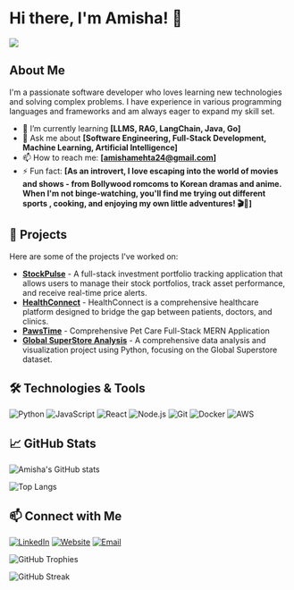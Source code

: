 # Hi there, I'm Amisha! 👋

<!-- Profile Views -->
![](https://komarev.com/ghpvc/?username=AmishaMe24&color=blue)

## About Me

I'm a passionate software developer who loves learning new technologies and solving complex problems. I have experience in various programming languages and frameworks and am always eager to expand my skill set.

- 🌱 I’m currently learning **[LLMS, RAG, LangChain, Java, Go]**
- 💬 Ask me about **[Software Engineering, Full-Stack Development, Machine Learning, Artificial Intelligence]**
- 📫 How to reach me: **[amishamehta24@gmail.com]**
- ⚡ Fun fact: **[As an introvert, I love escaping into the world of movies and shows - from Bollywood romcoms to Korean dramas and anime. When I'm not binge-watching, you'll find me trying out different sports , cooking, and enjoying my own little adventures! 🎬🏸]**

## 🚀 Projects

Here are some of the projects I've worked on:

- [**StockPulse**](https://github.com/AmishaMe24/stock-pulse) - A full-stack investment portfolio tracking application that allows users to manage their stock portfolios, track asset performance, and receive real-time price alerts.
- [**HealthConnect**](https://github.com/AmishaMe24/HealthConnect) - HealthConnect is a comprehensive healthcare platform designed to bridge the gap between patients, doctors, and clinics.
- [**PawsTime**](https://github.com/AmishaMe24/PawsTime) - Comprehensive Pet Care Full-Stack MERN Application
- [**Global SuperStore Analysis**](https://dashapp-795931816520.northamerica-northeast1.run.app/) - A comprehensive data analysis and visualization project using Python, focusing on the Global Superstore dataset.

## 🛠️ Technologies & Tools

![Python](https://img.shields.io/badge/-Python-333333?style=flat&logo=python)
![JavaScript](https://img.shields.io/badge/-JavaScript-333333?style=flat&logo=javascript)
![React](https://img.shields.io/badge/-React-333333?style=flat&logo=react)
![Node.js](https://img.shields.io/badge/-Node.js-333333?style=flat&logo=node.js)
![Git](https://img.shields.io/badge/-Git-333333?style=flat&logo=git)
![Docker](https://img.shields.io/badge/-Docker-333333?style=flat&logo=docker)
![AWS](https://img.shields.io/badge/-AWS-333333?style=flat&logo=amazon-aws)

## 📈 GitHub Stats

![Amisha's GitHub stats](https://github-readme-stats.vercel.app/api?username=AmishaMe24&show_icons=true&theme=radical)

<!-- Optional: Top languages -->
![Top Langs](https://github-readme-stats.vercel.app/api/top-langs/?username=AmishaMe24&layout=compact&theme=radical)

## 📫 Connect with Me

[![LinkedIn](https://img.shields.io/badge/-LinkedIn-0077B5?style=flat&logo=linkedin)](https://www.linkedin.com/in/mehtaamisha/)
[![Website](https://img.shields.io/badge/-Twitter-1DA1F2?style=flat&logo=twitter)](https://www.amishamehta.tech/)
[![Email](https://img.shields.io/badge/-Email-D14836?style=flat&logo=gmail&logoColor=white)](mailto:amishamehta24@gmail.com)

<!-- Optional: GitHub Trophies -->
![GitHub Trophies](https://github-profile-trophy.vercel.app/?username=AmishaMe24&theme=radical)

<!-- Optional: GitHub Streak Stats -->
![GitHub Streak](https://github-readme-streak-stats.herokuapp.com/?user=AmishaMe24&theme=radical)
